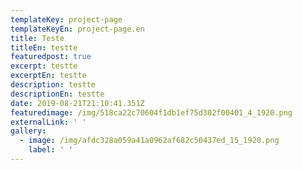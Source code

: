 ```yaml
---
templateKey: project-page
templateKeyEn: project-page.en
title: Teste
titleEn: testte
featuredpost: true
excerpt: testte
excerptEn: testte
description: testte
descriptionEn: testte
date: 2019-08-21T21:10:41.351Z
featuredimage: /img/518ca22c70604f1db1ef75d302f00401_4_1920.png
externalLink: ' '
gallery:
  - image: /img/afdc328a059a41a0962af682c50437ed_15_1920.png
    label: ' '
---
```


